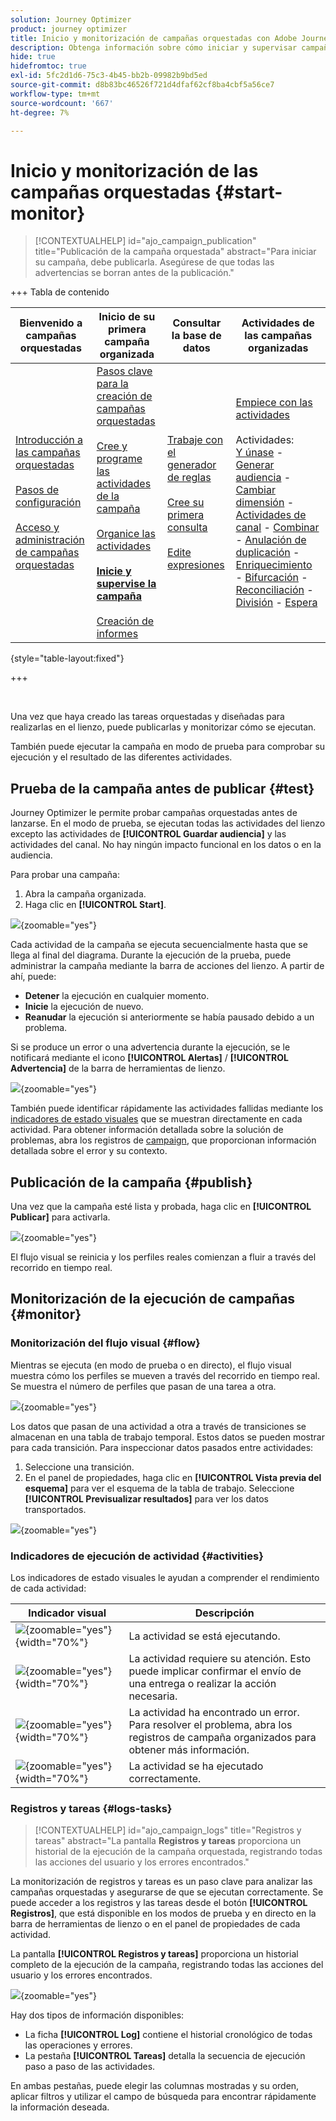 ```yaml
---
solution: Journey Optimizer
product: journey optimizer
title: Inicio y monitorización de campañas orquestadas con Adobe Journey Optimizer
description: Obtenga información sobre cómo iniciar y supervisar campañas orquestadas con Adobe Journey Optimizer.
hide: true
hidefromtoc: true
exl-id: 5fc2d1d6-75c3-4b45-bb2b-09982b9bd5ed
source-git-commit: d8b83bc46526f721d4dfaf62cf8ba4cbf5a56ce7
workflow-type: tm+mt
source-wordcount: '667'
ht-degree: 7%

---
```


# Inicio y monitorización de las campañas orquestadas {#start-monitor}

>[!CONTEXTUALHELP]
>id="ajo_campaign_publication"
>title="Publicación de la campaña orquestada"
>abstract="Para iniciar su campaña, debe publicarla. Asegúrese de que todas las advertencias se borran antes de la publicación."

+++ Tabla de contenido

| Bienvenido a campañas orquestadas | Inicio de su primera campaña organizada | Consultar la base de datos | Actividades de las campañas organizadas |
|---|---|---|---|
| [Introducción a las campañas orquestadas](gs-orchestrated-campaigns.md)<br/><br/>[Pasos de configuración](configuration-steps.md)<br/><br/>[Acceso y administración de campañas orquestadas](access-manage-orchestrated-campaigns.md) | [Pasos clave para la creación de campañas orquestadas](gs-campaign-creation.md)<br/><br/>[Cree y programe las actividades de la campaña](create-orchestrated-campaign.md)<br/><br/>[Organice las actividades](orchestrate-activities.md)<br/><br/><b>[Inicie y supervise la campaña](start-monitor-campaigns.md)</b><br/><br/>[Creación de informes](reporting-campaigns.md) | [Trabaje con el generador de reglas](orchestrated-rule-builder.md)<br/><br/>[Cree su primera consulta](build-query.md)<br/><br/>[Edite expresiones](edit-expressions.md) | [Empiece con las actividades](activities/about-activities.md)<br/><br/>Actividades:<br/>[Y únase](activities/and-join.md) - [Generar audiencia](activities/build-audience.md) - [Cambiar dimensión](activities/change-dimension.md) - [Actividades de canal](activities/channels.md) - [Combinar](activities/combine.md) - [Anulación de duplicación](activities/deduplication.md) - [Enriquecimiento](activities/enrichment.md) - [Bifurcación](activities/fork.md) - [Reconciliación](activities/reconciliation.md) - [División](activities/split.md) - [Espera](activities/wait.md) |

{style="table-layout:fixed"}

+++

<br/>

Una vez que haya creado las tareas orquestadas y diseñadas para realizarlas en el lienzo, puede publicarlas y monitorizar cómo se ejecutan.

También puede ejecutar la campaña en modo de prueba para comprobar su ejecución y el resultado de las diferentes actividades.

## Prueba de la campaña antes de publicar {#test}

Journey Optimizer le permite probar campañas orquestadas antes de lanzarse. En el modo de prueba, se ejecutan todas las actividades del lienzo excepto las actividades de **[!UICONTROL Guardar audiencia]** y las actividades del canal. No hay ningún impacto funcional en los datos o en la audiencia.

Para probar una campaña:

1. Abra la campaña organizada.
2. Haga clic en **[!UICONTROL Start]**.

![](assets/campaign-start.png){zoomable="yes"}

Cada actividad de la campaña se ejecuta secuencialmente hasta que se llega al final del diagrama. Durante la ejecución de la prueba, puede administrar la campaña mediante la barra de acciones del lienzo. A partir de ahí, puede:

* **Detener** la ejecución en cualquier momento.
* **Inicie** la ejecución de nuevo.
* **Reanudar** la ejecución si anteriormente se había pausado debido a un problema.

Si se produce un error o una advertencia durante la ejecución, se le notificará mediante el icono **[!UICONTROL Alertas]** / **[!UICONTROL Advertencia]** de la barra de herramientas de lienzo.

![](assets/campaign-warning.png){zoomable="yes"}

También puede identificar rápidamente las actividades fallidas mediante los [indicadores de estado visuales](#activities) que se muestran directamente en cada actividad. Para obtener información detallada sobre la solución de problemas, abra los registros de [campaign](#logs-tasks), que proporcionan información detallada sobre el error y su contexto.

## Publicación de la campaña {#publish}

Una vez que la campaña esté lista y probada, haga clic en **[!UICONTROL Publicar]** para activarla.

![](assets/campaign-publish.png){zoomable="yes"}

El flujo visual se reinicia y los perfiles reales comienzan a fluir a través del recorrido en tiempo real.

## Monitorización de la ejecución de campañas {#monitor}

### Monitorización del flujo visual {#flow}

Mientras se ejecuta (en modo de prueba o en directo), el flujo visual muestra cómo los perfiles se mueven a través del recorrido en tiempo real. Se muestra el número de perfiles que pasan de una tarea a otra.

![](assets/workflow-execution.png){zoomable="yes"}

Los datos que pasan de una actividad a otra a través de transiciones se almacenan en una tabla de trabajo temporal. Estos datos se pueden mostrar para cada transición. Para inspeccionar datos pasados entre actividades:

1. Seleccione una transición.
1. En el panel de propiedades, haga clic en **[!UICONTROL Vista previa del esquema]** para ver el esquema de la tabla de trabajo. Seleccione **[!UICONTROL Previsualizar resultados]** para ver los datos transportados.

![](assets/transition.png){zoomable="yes"}

### Indicadores de ejecución de actividad {#activities}

Los indicadores de estado visuales le ayudan a comprender el rendimiento de cada actividad:

| Indicador visual | Descripción |
|-----|------------|
| ![](assets/activity-status-pending.png){zoomable="yes"}{width="70%"} | La actividad se está ejecutando. |
| ![](assets/activity-status-orange.png){zoomable="yes"}{width="70%"} | La actividad requiere su atención. Esto puede implicar confirmar el envío de una entrega o realizar la acción necesaria. |
| ![](assets/activity-status-red.png){zoomable="yes"}{width="70%"} | La actividad ha encontrado un error. Para resolver el problema, abra los registros de campaña organizados para obtener más información. |
| ![](assets/activity-status-green.png){zoomable="yes"}{width="70%"} | La actividad se ha ejecutado correctamente. |

### Registros y tareas {#logs-tasks}

>[!CONTEXTUALHELP]
>id="ajo_campaign_logs"
>title="Registros y tareas"
>abstract="La pantalla **Registros y tareas** proporciona un historial de la ejecución de la campaña orquestada, registrando todas las acciones del usuario y los errores encontrados."

La monitorización de registros y tareas es un paso clave para analizar las campañas orquestadas y asegurarse de que se ejecutan correctamente. Se puede acceder a los registros y las tareas desde el botón **[!UICONTROL Registros]**, que está disponible en los modos de prueba y en directo en la barra de herramientas de lienzo o en el panel de propiedades de cada actividad.

La pantalla **[!UICONTROL Registros y tareas]** proporciona un historial completo de la ejecución de la campaña, registrando todas las acciones del usuario y los errores encontrados.

![](assets/workflow-logs.png){zoomable="yes"}

Hay dos tipos de información disponibles:

* La ficha **[!UICONTROL Log]** contiene el historial cronológico de todas las operaciones y errores.
* La pestaña **[!UICONTROL Tareas]** detalla la secuencia de ejecución paso a paso de las actividades.

En ambas pestañas, puede elegir las columnas mostradas y su orden, aplicar filtros y utilizar el campo de búsqueda para encontrar rápidamente la información deseada.
